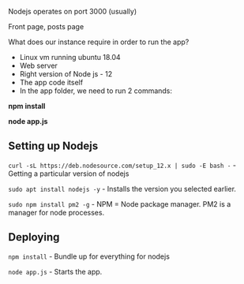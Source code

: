 Nodejs operates on port 3000 (usually)

Front page, posts page

What does our instance require in order to run the app?
* Linux vm running ubuntu 18.04
* Web server
* Right version of Node js - 12
* The app code itself
* In the app folder, we need to run 2 commands:

**npm install**

**node app.js**

## Setting up Nodejs

`curl -sL https://deb.nodesource.com/setup_12.x | sudo -E bash -` - Getting a particular version of nodejs

`sudo apt install nodejs -y` - Installs the version you selected earlier.

`sudo npm install pm2 -g` - NPM = Node package manager. PM2 is a manager for node processes.

## Deploying

`npm install` - Bundle up for everything for nodejs

`node app.js` - Starts the app.


